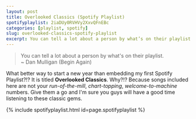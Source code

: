 ```yaml
---
layout: post
title: Overlooked Classics (Spotify Playlist)
spotifyplaylist: 2iaDUy0RVHVy2XxvQFnEBc
categories: [playlist, spotify]
slug: overlooked-classics-spotify-playlist
excerpt: You can tell a lot about a person by what’s on their playlist.
---
```


> You can tell a lot about a person by what's on their playlist.  
~ Dan Mulligan (Begin Again)  

What better way to start a new year than embedding my first Spotify Playlist?!? It is titled **Overlooked Classics**. Why?!? Because songs included here are not your *run-of-the-mill*, *chart-topping*, *welcome-to-machine* numbers. Give them a go and I'm sure you guys will have a good time listening to these classic gems.

{% include spotifyplaylist.html id=page.spotifyplaylist %}

